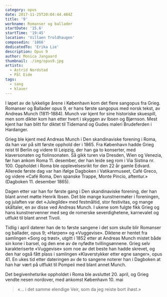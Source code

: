 ```yaml
---
category: opus
date: 2017-11-25T20:04:44.484Z
title: '9'
workname: Romanser og ballader
startDate: '15.6'
startTime: '19:45'
location: 'Villaen Troldhaugen'
composedin: '1866'
dedicatedTo: 'Erika Lie'
description: Opus 9
author: Monica Jangaard
thumbnail: ./img/opus9.jpg
artists:
  - Astrid Nordstad
  - Pål Eide
tags:
  - sang
  - klaver
---
```

I løpet av de lykkelige årene i København kom det flere sangopus fra Grieg. Romanser og Ballader opus 9, er hans første sangopus med norsk tekst, av Andreas Munch (1811-1884). Munch var kjent for sine historiske skuespill, men som dikter kom han etter hvert i skyggen av Ibsen og Bjørnson. Mest kjent har han blitt for diktet til Tidemand og Gudes maleri Brudeferden i Hardanger.

Grieg ble kjent med Andreas Munch i Den skandinaviske forening i Roma, da han var på sitt første opphold der i 1865. Fra København hadde Grieg reist til Berlin og videre til Leipzig, der han ga to konserter, med klaversonaten og fiolinsonaten. Så gikk turen via Dresden, Wien og Venezia, før han ankom Roma 11. desember, der han leide seg rom i Via Sistina nr. 100. Oppholdet i Roma ble opplevelsesrikt for den 22 år gamle Edvard. Allerede første dag var han ifølge Dagboken i Vatikanmuseet, Café Greco, og videre «Café Roma, Den spanske Trappe, Monte Pincio, aftentur.» (Dagboken 11. desember 1865).

Dagen etter var han for første gang i Den skandinaviske forening, der han blant annet møtte Henrik Ibsen. Det ble mange kunstnermøter i foreningen, og julaften var det «Julegilde» med festmåltid, stor festivitas, og mange skåltaler, en av disse ved Andreas Munch. I ukene som fulgte fikk Grieg og hans kunstnervenner med seg de romerske severdighetene, karnevalet og utflukt til blant annet Tivoli.  

Tidlig i april daterer han de to første sangene i det som skulle blir Romanser og ballader, opus 9; «Harpen» og «Vuggevise». Diktene er hentet fra samlingen «Sorg og trøst», utgitt i 1852 etter at Andreas Munch mistet både sin kone i barsel, og den ene av de nyfødte tvillingsønnene. Grieg selv karakteriserte «Vuggevise» som noe av det beste han hadde skrevet, og den har også fått plass i samlingen «Klaverstykker etter egne sanger», opus 41. En ukes tid etter dateringen av de to sangene noterer han i Dagboken at han har vært på utflukt til Pompeii med blant annet Munch.    

Det begivenhetsrike oppholdet i Roma ble avsluttet 20. april, og Grieg vendte nesen nordover, med ankomst København 10. mai

> «… i det samme elendige Veir, som da jeg reiste bort ihøst.»

